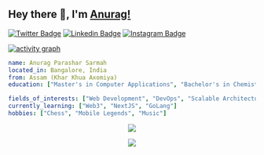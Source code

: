 ## Hey there 👋, I'm [Anurag!](https://github.com/anuragpsarmah/)

[![Twitter Badge](https://img.shields.io/badge/-Twitter-00acee?style=flat-square&logo=Twitter&logoColor=white)](https://twitter.com/anuragpsarmah)
[![Linkedin Badge](https://img.shields.io/badge/-LinkedIn-0e76a8?style=flat-square&logo=Linkedin&logoColor=white)](https://linkedin.com/in/anuragpsarmah)
[![Instagram Badge](https://img.shields.io/badge/-Instagram-e4405f?style=flat-square&logo=Instagram&logoColor=white)](https://instagram.com/anuragpsarmah/)

[![activity graph](https://github-readme-activity-graph.vercel.app/graph?username=anuragpsarmah&theme=github-dark-dimmed&custom_title=Anurag's%20Activity%20Graph&hide_border=true)](https://github.com/ashutosh00710/github-readme-activity-graph)

```yaml
name: Anurag Parashar Sarmah
located_in: Bangalore, India
from: Assam (Khar Khua Axomiya)
education: ["Master's in Computer Applications", "Bachelor's in Chemistry"]

fields_of_interests: ["Web Development", "DevOps", "Scalable Architecture"]
currently_learning: ["Web3", "NextJS", "GoLang"]
hobbies: ["Chess", "Mobile Legends", "Music"]
```

<p align="center"><a align="center" href="https://github.com/anuraghazra/github-readme-stats"><img align="center" src="https://github-readme-stats.vercel.app/api/top-langs/?username=anuragpsarmah&layout=compact&theme=dark&hide_border=true" /></a></p>

<p align="center">
  <img src="https://capsule-render.vercel.app/api?type=waving&color=gradient&height=60&section=footer"/>
</p>
